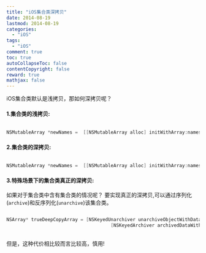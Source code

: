 ```yaml
---
title: "iOS集合类深拷贝"
date: 2014-08-19
lastmod: 2014-08-19
categories:
  - "iOS"
tags:
  - "iOS"
comment: true
toc: true
autoCollapseToc: false
contentCopyright: false
reward: true
mathjax: false
---
```


iOS集合类默认是浅拷贝，那如何深拷贝呢？


#### 1.集合类的浅拷贝:
``` objective-c

NSMutableArray *newNames =  [[NSMutableArray alloc] initWithArray:names];

```

#### 2.集合类的深拷贝:
``` objective-c

NSMutableArray *newNames =  [[NSMutableArray alloc] initWithArray:names copyItems:YES];

```

#### 3.特殊场景下的集合类真正的深拷贝:
如果对于集合类中含有集合类的情况呢？
要实现真正的深拷贝,可以通过序列化(`archive`)和反序列化(`unarchive`)该集合类。

``` objective-c

NSArray* trueDeepCopyArray = [NSKeyedUnarchiver unarchiveObjectWithData:
                                      [NSKeyedArchiver archivedDataWithRootObject:names]];
                                      
```                                      

但是，这种代价相比较而言比较高，慎用!
